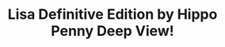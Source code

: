 ---
title: Lisa Definitive Edition by Hippo Penny Deep View!
layout: scoredetail
permalink: /meta-score/lisa-definitive-edition
header:
  teaser: /assets/images/lisa-definitive-edition.jpg
  video:
    id: Bru5BPVJJRI
    provider: youtube
---
